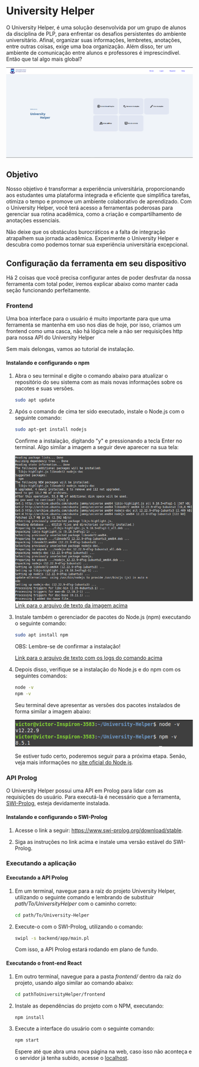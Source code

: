# University Helper

O University Helper, é uma solução desenvolvida por um grupo de alunos da disciplina de PLP, para enfrentar os desafios persistentes do ambiente universitário. Afinal, organizar suas informações, lembretes, anotações, entre outras coisas, exige uma boa organização. Além disso, ter um ambiente de comunicação entre alunos e professores é imprescindível. Então que tal algo mais global?

![](frontend/src/assets/frontalScreen.png)

## Objetivo

Nosso objetivo é transformar a experiência universitária, proporcionando aos estudantes uma plataforma integrada e eficiente que simplifica tarefas, otimiza o tempo e promove um ambiente colaborativo de aprendizado. Com o University Helper, você terá acesso a ferramentas poderosas para gerenciar sua rotina acadêmica, como a criação e compartilhamento de anotações essenciais.

Não deixe que os obstáculos burocráticos e a falta de integração atrapalhem sua jornada acadêmica. Experimente o University Helper e descubra como podemos tornar sua experiência universitária excepcional.

## Configuração da ferramenta em seu dispositivo

Há 2 coisas que você precisa configurar antes de poder desfrutar da nossa ferramenta com total poder, iremos explicar abaixo como manter cada seção funcionando perfeitamente.

### Frontend

Uma boa interface para o usuário é muito importante para que uma ferramenta se mantenha em uso nos dias de hoje, por isso, criamos um frontend como uma casca, não há lógica nele a não ser requisições http para nossa API do University Helper

Sem mais delongas, vamos ao tutorial de instalação.

#### Instalando e configurando o npm

1. Abra o seu terminal e digite o comando abaixo para atualizar o repositório do seu sistema com as mais novas informações sobre os pacotes e suas versões.

    ```bash
    sudo apt update
    ```

2. Após o comando de cima ter sido executado, instale o Node.js com o seguinte comando:

    ```bash
    sudo apt-get install nodejs
    ```

    Confirme a instalação, digitando "y" e pressionando a tecla Enter no terminal. Algo similar a imagem a seguir deve aparecer na sua tela:

    ![](docs/sudo-apt-install-nodejs-cli-result.png)
    [Link para o arquivo de texto da imagem acima](docs/sudo-apt-install-nodejs.txt)

3. Instale também o gerenciador de pacotes do Node.js (npm) executando o seguinte comando:

    ```bash
    sudo apt install npm
    ```

    OBS: Lembre-se de confirmar a instalação!

    [Link para o arquivo de texto com os logs do comando acima](docs/sudo-apt-install-npm.txt)

4. Depois disso, verifique se a instalação do Node.js e do npm com os seguintes comandos:

    ```bash
    node -v
    npm -v
    ```

    Seu terminal deve apresentar as versões dos pacotes instalados de forma similar a imagem abaixo:

    ![](docs/verificacao-instalacao-nodejs-npm.png)

    Se estiver tudo certo, poderemos seguir para a próxima etapa. Senão, veja mais informações no [site oficial do Node.js](https://nodejs.org/en/learn/getting-started/how-to-install-nodejs).

### API Prolog

O University Helper possui uma API em Prolog para lidar com as requisições do usuário. Para executá-la é necessário que a ferramenta, [SWI-Prolog](https://www.swi-prolog.org/download/stable), esteja devidamente instalada.

#### Instalando e configurando o SWI-Prolog

1. Acesse o link a seguir: https://www.swi-prolog.org/download/stable.

2. Siga as instruções no link acima e instale uma versão estável do SWI-Prolog.

### Executando a aplicação

#### Executando a API Prolog

1. Em um terminal, navegue para a raíz do projeto University Helper, utilizando o seguinte comando e lembrando de substituir *path/To/UniversityHelper* com o caminho correto:

    ```bash
    cd path/To/University-Helper
    ```

2. Execute-o com o SWI-Prolog, utilizando o comando:

    ```bash
    swipl -s backend/app/main.pl 
    ```

    Com isso, a API Prolog estará rodando em plano de fundo.

#### Executando o front-end React

1. Em outro terminal, navegue para a pasta *frontend/* dentro da raíz do projeto, usando algo similar ao comando abaixo:

    ```bash
    cd pathToUniversityHelper/frontend
    ```

2. Instale as dependências do projeto com o NPM, executando:

    ```bash
    npm install
    ```

3. Execute a interface do usuário com o seguinte comando:

    ```bash
    npm start
    ```

    Espere até que abra uma nova página na web, caso isso não aconteça e o servidor já tenha subido, acesse o [localhost](localhost:3000).